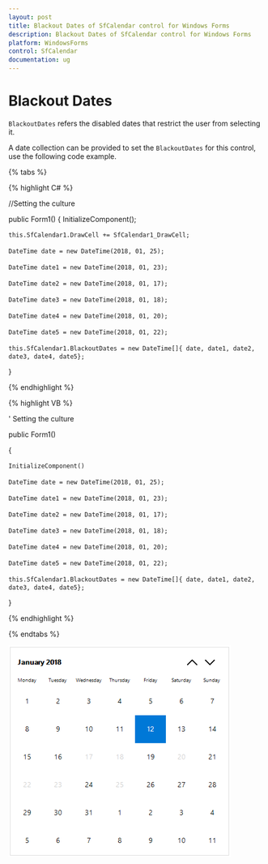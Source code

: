 ```yaml
---
layout: post
title: Blackout Dates of SfCalendar control for Windows Forms
description: Blackout Dates of SfCalendar control for Windows Forms
platform: WindowsForms
control: SfCalendar
documentation: ug
---
```


# Blackout Dates

`BlackoutDates` refers the disabled dates that restrict the user from selecting it.

A date collection can be provided to set the `BlackoutDates` for this control, use the following code example.

{% tabs %}

{% highlight C# %}

//Setting the culture

 public Form1()
 {
    InitializeComponent();

    this.SfCalendar1.DrawCell += SfCalendar1_DrawCell;
    
    DateTime date = new DateTime(2018, 01, 25);
    
    DateTime date1 = new DateTime(2018, 01, 23);
    
    DateTime date2 = new DateTime(2018, 01, 17);
    
    DateTime date3 = new DateTime(2018, 01, 18);
    
    DateTime date4 = new DateTime(2018, 01, 20);
    
    DateTime date5 = new DateTime(2018, 01, 22);
    
    this.SfCalendar1.BlackoutDates = new DateTime[]{ date, date1, date2, date3, date4, date5};
 }

{% endhighlight  %}

{% highlight VB %}

' Setting the culture

 public Form1()
 
 {
 
    InitializeComponent()
 
    DateTime date = new DateTime(2018, 01, 25);
 
    DateTime date1 = new DateTime(2018, 01, 23);
 
    DateTime date2 = new DateTime(2018, 01, 17);
 
    DateTime date3 = new DateTime(2018, 01, 18);
 
    DateTime date4 = new DateTime(2018, 01, 20);
 
    DateTime date5 = new DateTime(2018, 01, 22);
 
    this.SfCalendar1.BlackoutDates = new DateTime[]{ date, date1, date2, date3, date4, date5};

 }

{% endhighlight  %}

{% endtabs %} 

![](Blockout-dates_images/BlackoutDates.png)

